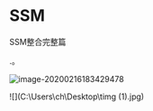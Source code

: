 # SSM
SSM整合完整篇

.。

![image-20200216183429478](C:\Users\ch\AppData\Roaming\Typora\typora-user-images\image-20200216183429478.png)

![](C:\Users\ch\Desktop\timg (1).jpg)